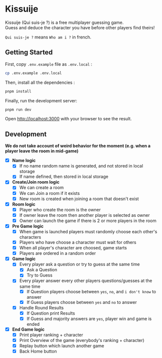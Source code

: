 # Kissuije

Kissuije (Qui suis-je ?) is a free multiplayer guessing game.   
Guess and deduce the character you have before other players find theirs!

`Qui suis-je ?` means `Who am i ?` in french.

## Getting Started

First, copy `.env.example` file as `.env.local` :

```bash
cp .env.example .env.local
```

Then, install all the dependencies :

```bash
pnpm install
```

Finally, run the development server:

```bash
pnpm run dev
```

Open [http://localhost:3000](http://localhost:3000) with your browser to see the result.

## Development

**We do not take account of weird behavior for the moment (e.g. when a player leave the room in mid-game)**

- [x] **Name logic**
  - [x] If no name random name is generated, and not stored in local storage
  - [x] If name defined, then stored in local storage

- [x] **Create/Join room logic**
  - [x] We can create a room
  - [x] We can Join a room if it exists
  - [x] New room is created when joining a room that doesn't exist

- [x] **Room logic**
  - [x] Player who create the room is the owner
  - [x] If owner leave the room then another player is selected as owner
  - [x] Owner can launch the game if there is 2 or more players in the room

- [x] **Pre Game logic**
  - [x] When game is launched players must randomly choose each other's characters
  - [x] Players who have choose a character must wait for others
  - [x] When all player's character are choosed, game starts
  - [x] Players are ordered in a random order
  
- [x] **Game logic**
  - [x] Every player ask a question or try to guess at the same time
    - [x] Ask a Question
    - [x] Try to Guess
  - [x] Every player answer every other players questions/guesses at the same time
    - [x] If Question players choose between `yes`, `no`, and `i don't know` to answer
    - [x] If Guess players choose between `yes` and `no` to answer
  - [x] Handle Round Results
    - [x] If Question print Results
    - [x] If Guess and majority answers are `yes`, player win and game is ended

- [x] **End Game logic**
  - [x] Print player ranking + character
  - [x] Print Overview of the game (everybody's ranking + character)
  - [x] Replay button which launch another game
  - [x] Back Home button
